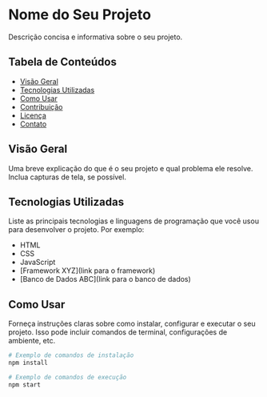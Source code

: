 # Nome do Seu Projeto

Descrição concisa e informativa sobre o seu projeto.

## Tabela de Conteúdos

- [Visão Geral](#visão-geral)
- [Tecnologias Utilizadas](#tecnologias-utilizadas)
- [Como Usar](#como-usar)
- [Contribuição](#contribuição)
- [Licença](#licença)
- [Contato](#contato)

## Visão Geral

Uma breve explicação do que é o seu projeto e qual problema ele resolve. Inclua capturas de tela, se possível.

## Tecnologias Utilizadas

Liste as principais tecnologias e linguagens de programação que você usou para desenvolver o projeto. Por exemplo:

- HTML
- CSS
- JavaScript
- [Framework XYZ](link para o framework)
- [Banco de Dados ABC](link para o banco de dados)

## Como Usar

Forneça instruções claras sobre como instalar, configurar e executar o seu projeto. Isso pode incluir comandos de terminal, configurações de ambiente, etc.

```bash
# Exemplo de comandos de instalação
npm install

# Exemplo de comandos de execução
npm start
